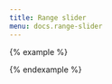 ```yaml
---
title: Range slider
menu: docs.range-slider
---
```


{% example %}
    <div data-slider='{"start": 50,"connect": true,"range": {"min": 0,"max": 100}}'></div>
{% endexample %}